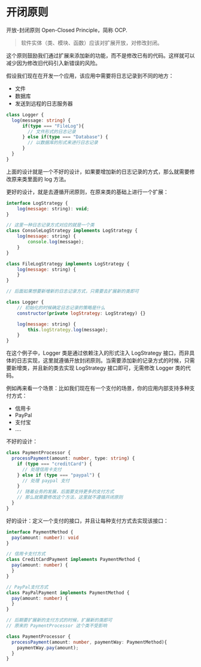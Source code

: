 # 开闭原则

开放-封闭原则 Open-Closed Principle，简称 OCP.

> 软件实体（类、模块、函数）应该对扩展开放，对修改封闭。

这个原则鼓励我们通过扩展来添加新的功能，而不是修改已有的代码。这样就可以减少因为修改旧代码引入新错误的风险。

假设我们现在在开发一个应用，该应用中需要将日志记录到不同的地方：

- 文件
- 数据库
- 发送到远程的日志服务器

```ts
class Logger {
  log(message: string) {
      if(type === "FileLog"){
        // 文件形式的日志记录
      } else if(type === "Database") {
        // 以数据库的形式来进行日志记录
      }
  }
}
```

上面的设计就是一个不好的设计，如果要增加新的日志记录的方式，那么就需要修改原来类里面的 log 方法。

更好的设计，就是去遵循开闭原则，在原来类的基础上进行一个扩展：

```js
interface LogStrategy {
    log(message: string): void;
}

// 这里一种日志记录方式对应的就是一个类
class ConsoleLogStrategy implements LogStrategy {
    log(message: string) {
        console.log(message);
    }
}

class FileLogStrategy implements LogStrategy {
    log(message: string) {
    }
}

// 后面如果想要新增新的日志记录方式，只需要去扩展新的类即可

class Logger {
  	// 初始化的时候确定日志记录的策略是什么
    constructor(private logStrategy: LogStrategy) {}

    log(message: string) {
        this.logStrategy.log(message);
    }
}
```

在这个例子中，Logger 类是通过依赖注入的形式注入 LogStrategy 接口，而非具体的日志实现，这里就遵循开放封闭原则。当需要添加新的记录方式的时候，只需要新增类，并且新的类去实现  LogStrategy 接口即可，无需修改 Logger 类的代码。



例如再来看一个场景：比如我们现在有一个支付的场景，你的应用内部支持多种支付方式：

- 信用卡
- PayPal
- 支付宝
- ....

不好的设计：

```ts
class PaymentProcessor {
  processPayment(amount: number, type: string) {
    if (type === "creditCard") {  
      // 处理信用卡支付
    } else if (type === "paypal") {   
      // 处理 paypal 支付
    }
    // 随着业务的发展，后面要支持更多的支付方式
    // 那么就需要修改这个方法，这里就不遵循开闭原则
  }
}
```

好的设计：定义一个支付的接口，并且让每种支付方式去实现该接口：

```ts
interface PaymentMethod {
  pay(amount: number): void
}

// 信用卡支付方式
class CreditCardPayment implements PaymentMethod {
  pay(amount: number) {
  }
}

// PayPal支付方式
class PayPalPayment implements PaymentMethod {
  pay(amount: number) {
  }
}

// 后期要扩展新的支付方式的时候，扩展新的类即可
// 原来的 PaymentProcessor 这个类不受影响

class PaymentProcessor {
  processPayment(amount: number, paymentWay: PaymentMethod){
    paymentWay.pay(amount);
  }
}
```

